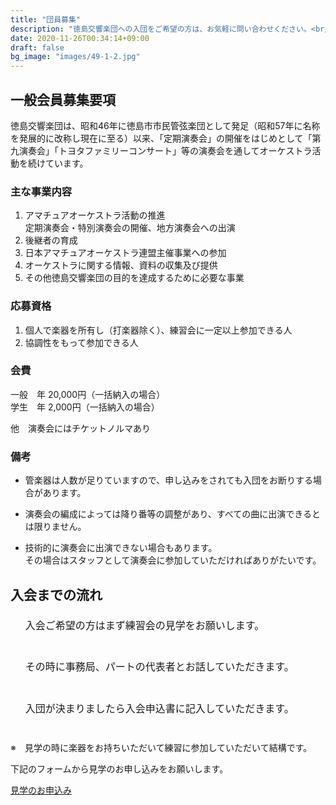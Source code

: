 ```yaml
---
title: "団員募集"
description: "徳島交響楽団への入団をご希望の方は、お気軽に問い合わせください。<br/>あなたの参加をお待ちしております"
date: 2020-11-26T00:34:14+09:00
draft: false
bg_image: "images/49-1-2.jpg"
---
```


## 一般会員募集要項
徳島交響楽団は、昭和46年に徳島市市民管弦楽団として発足（昭和57年に名称を発展的に改称し現在に至る）以来、「定期演奏会」の開催をはじめとして「第九演奏会」「トヨタファミリーコンサート」等の演奏会を通してオーケストラ活動を続けています。

### 主な事業内容

1. アマチュアオーケストラ活動の推進  
定期演奏会・特別演奏会の開催、地方演奏会への出演
2. 後継者の育成
3. 日本アマチュアオーケストラ連盟主催事業への参加
4. オーケストラに関する情報、資料の収集及び提供
5. その他徳島交響楽団の目的を達成するために必要な事業

### 応募資格

1. 個人で楽器を所有し（打楽器除く）、練習会に一定以上参加できる人
2. 協調性をもって参加できる人

### 会費

一般　年 20,000円（一括納入の場合）  
学生　年 2,000円（一括納入の場合）  

他　演奏会にはチケットノルマあり

### 備考　　

* 管楽器は人数が足りていますので、申し込みをされても入団をお断りする場合があります。

* 演奏会の編成によっては降り番等の調整があり、すべての曲に出演できるとは限りません。

* 技術的に演奏会に出演できない場合もあります。<br/>その場合はスタッフとして演奏会に参加していただければありがたいです。

## 入会までの流れ

<ul style="list-style-type: none;" class="experience-chart">
    <li style="margin-top: 0; margin-bottom: 0;">
        <div class="single-experience">
            <h4 style="font-weight: 400;font-size: medium;">入会ご希望の方はまず練習会の見学をお願いします。<br/><br/></h4>
        </div>
    </li>
    <li style="margin-top: 0; margin-bottom: 0;">
        <div class="single-experience">
            <h4 style="font-weight: 400;font-size: medium;">その時に事務局、パートの代表者とお話していただきます。<br/><br/></h4>
        </div>
    </li>
    <li style="margin-top: 0; margin-bottom: 0;">
        <div class="single-experience">
            <h4 style="font-weight: 400;font-size: medium;">入団が決まりましたら入会申込書に記入していただきます。<br/><br/></h4>
        </div>
    </li>
</ul>

※　見学の時に楽器をお持ちいただいて練習に参加していただいて結構です。


下記のフォームから見学のお申し込みをお願いします。

<a href="http://tso.serio.jp/joinmail/clipmail.html" target="_blank" class="btn btn-main animated fadeInUp">見学のお申込み</a>
